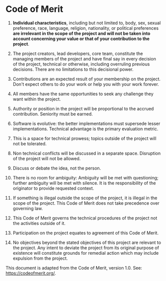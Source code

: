 # Code of Merit

1. __Individual characteristics__, including but not limited to,
body, sex, sexual preference, race, language, religion, nationality,
or political preferences __are irrelevant in the scope of the project and
will not be taken into account concerning your value or that of your contribution
to the project__.

2. The project creators, lead developers, core team, constitute
the managing members of the project and have final say in every decision
of the project, technical or otherwise, including overruling previous decisions.
There are no limitations to this decisional power.

3. Contributions are an expected result of your membership on the project.
Don't expect others to do your work or help you with your work forever. 

4. All members have the same opportunities to seek any challenge they want
within the project. 

5. Authority or position in the project will be proportional
to the accrued contribution. Seniority must be earned.

6. Software is evolutive: the better implementations must supersede lesser
implementations. Technical advantage is the primary evaluation metric.

7. This is a space for technical prowess; topics outside of the project
will not be tolerated.

8. Non technical conflicts will be discussed in a separate space. Disruption
of the project will not be allowed.

9. Discuss or debate the idea, not the person.

10. There is no room for ambiguity: Ambiguity will be met with questioning;
further ambiguity will be met with silence. It is the responsibility
of the originator to provide requested context.

11. If something is illegal outside the scope of the project, it is illegal
in the scope of the project. This Code of Merit does not take precedence over
governing law.

12. This Code of Merit governs the technical procedures of the project not the 
activities outside of it. 

13. Participation on the project equates to agreement of this Code of Merit.

14. No objectives beyond the stated objectives of this project are relevant
to the project. Any intent to deviate the project from its original purpose
of existence will constitute grounds for remedial action which may include
expulsion from the project.

This document is adapted from the Code of Merit, version 1.0.
See: https://codeofmerit.org/.
